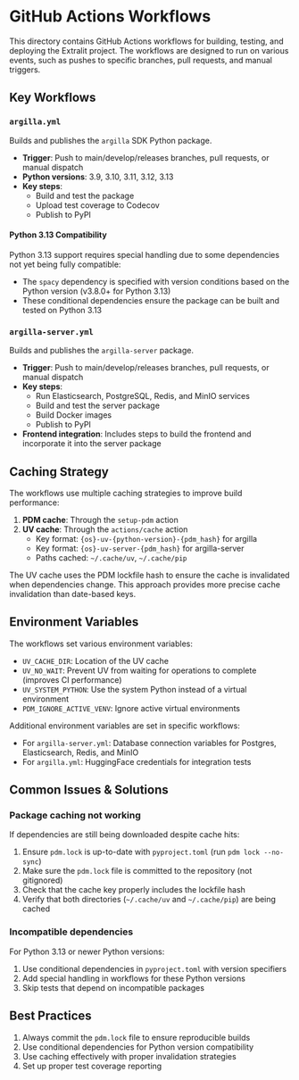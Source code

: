 # GitHub Actions Workflows

This directory contains GitHub Actions workflows for building, testing, and deploying the Extralit project. The workflows are designed to run on various events, such as pushes to specific branches, pull requests, and manual triggers.

## Key Workflows

### `argilla.yml`

Builds and publishes the `argilla` SDK Python package.

- **Trigger**: Push to main/develop/releases branches, pull requests, or manual dispatch
- **Python versions**: 3.9, 3.10, 3.11, 3.12, 3.13
- **Key steps**:
  - Build and test the package
  - Upload test coverage to Codecov
  - Publish to PyPI

#### Python 3.13 Compatibility

Python 3.13 support requires special handling due to some dependencies not yet being fully compatible:

- The `spacy` dependency is specified with version conditions based on the Python version (v3.8.0+ for Python 3.13)
- These conditional dependencies ensure the package can be built and tested on Python 3.13

### `argilla-server.yml`

Builds and publishes the `argilla-server` package.

- **Trigger**: Push to main/develop/releases branches, pull requests, or manual dispatch
- **Key steps**:
  - Run Elasticsearch, PostgreSQL, Redis, and MinIO services
  - Build and test the server package
  - Build Docker images
  - Publish to PyPI
- **Frontend integration**: Includes steps to build the frontend and incorporate it into the server package

## Caching Strategy

The workflows use multiple caching strategies to improve build performance:

1. **PDM cache**: Through the `setup-pdm` action
2. **UV cache**: Through the `actions/cache` action
   - Key format: `{os}-uv-{python-version}-{pdm_hash}` for argilla
   - Key format: `{os}-uv-server-{pdm_hash}` for argilla-server
   - Paths cached: `~/.cache/uv`, `~/.cache/pip`

The UV cache uses the PDM lockfile hash to ensure the cache is invalidated when dependencies change. This approach provides more precise cache invalidation than date-based keys.

## Environment Variables

The workflows set various environment variables:

- `UV_CACHE_DIR`: Location of the UV cache
- `UV_NO_WAIT`: Prevent UV from waiting for operations to complete (improves CI performance)
- `UV_SYSTEM_PYTHON`: Use the system Python instead of a virtual environment
- `PDM_IGNORE_ACTIVE_VENV`: Ignore active virtual environments

Additional environment variables are set in specific workflows:
- For `argilla-server.yml`: Database connection variables for Postgres, Elasticsearch, Redis, and MinIO
- For `argilla.yml`: HuggingFace credentials for integration tests

## Common Issues & Solutions

### Package caching not working

If dependencies are still being downloaded despite cache hits:

1. Ensure `pdm.lock` is up-to-date with `pyproject.toml` (run `pdm lock --no-sync`)
2. Make sure the `pdm.lock` file is committed to the repository (not gitignored)
3. Check that the cache key properly includes the lockfile hash
4. Verify that both directories (`~/.cache/uv` and `~/.cache/pip`) are being cached

### Incompatible dependencies

For Python 3.13 or newer Python versions:

1. Use conditional dependencies in `pyproject.toml` with version specifiers
2. Add special handling in workflows for these Python versions
3. Skip tests that depend on incompatible packages

## Best Practices

1. Always commit the `pdm.lock` file to ensure reproducible builds
2. Use conditional dependencies for Python version compatibility
3. Use caching effectively with proper invalidation strategies
4. Set up proper test coverage reporting